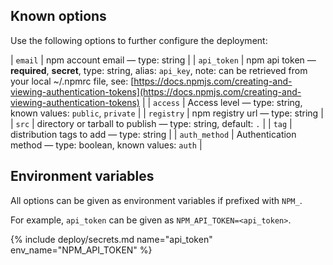 ## Known options

Use the following options to further configure the deployment:

| `email` | npm account email &mdash; type: string |
| `api_token` | npm api token &mdash; **required**, **secret**, type: string, alias: `api_key`, note: can be retrieved from your local ~/.npmrc file, see: [https://docs.npmjs.com/creating-and-viewing-authentication-tokens](https://docs.npmjs.com/creating-and-viewing-authentication-tokens) |
| `access` | Access level &mdash; type: string, known values: `public`, `private` |
| `registry` | npm registry url &mdash; type: string |
| `src` | directory or tarball to publish &mdash; type: string, default: `.` |
| `tag` | distribution tags to add &mdash; type: string |
| `auth_method` | Authentication method &mdash; type: boolean, known values: `auth` |

## Environment variables

All options can be given as environment variables if prefixed with `NPM_`.

For example, `api_token` can be given as `NPM_API_TOKEN=<api_token>`.

{% include deploy/secrets.md name="api_token" env_name="NPM_API_TOKEN" %}